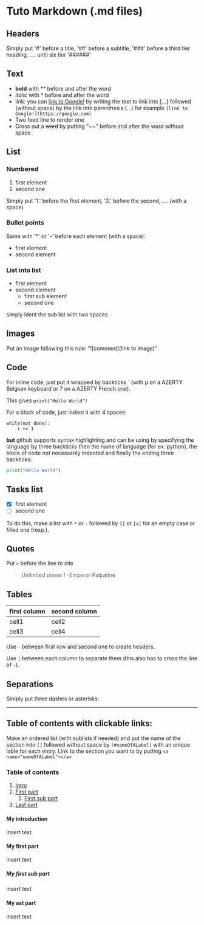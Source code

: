 # Tuto  Markdown (.md files)

## Headers

Simply put '#' before a title, '##' before a subtitle, '###' before a third tier heading, .... until six tier '######'


## Text

* **bold** with ** before and after the word
* *italic* with * before and after the word
* link: you  can [link to Google!](https://google.com) by writing the text to link into [...] followed (without space) by the link into parenthesis (...) for example `[link to Google!](https://google.com)`
* Two feed line to render one
* Cross out a ~~word~~ by putting "~~" before and after the word without space

## List

### Numbered
1. first element
2. second one

Simply put '1.' before the first element, '2.' before the second, .... (with a space)

### Bullet points

Same with '*' or '-' before each element (with a space):
* first element
* second element

### List into list

- first element
- second element
  - first sub element
  - second one

simply ident the sub list with two spaces

## Images

Put an image following this rule: "![comment](link to image)"

## Code

For inline code, just put it wrapped by backticks `  (with µ on a AZERTY Belgium keyboard or 7 on a AZERTY French one).

This gives `print("Hello World")`

For a block of code, just indent it with 4 spaces:

    while(not done):
        i += 1

**but** github supports syntax highlighting and can be using by specifying the language by three backticks then the name of language (for ex. python), the block of code not necessarily indented and finally the ending three backticks:

```python
print("Hello World")
```


## Tasks list

- [x] first element
- [ ] second one

To do this, make a list with `*` or `-` followed by `[]` or `[x]` for an empty case or filled one (resp.).

## Quotes

Put `>` before the line to cite

> Unlimited power !
> -Emperor Palpatine

## Tables

first column | second column
-------------|--------------
cell1 | cell2
cell3 | cell4

Use `-` between first row and second one to create headers.

Use `|` between each column to separate them (this also has to cross the line of `-`).


## Separations
Simply put three dashes or asterisks:

---


## Table of contents with clickable links:

Make an ordered list (with sublists if needed) and put the name of the section into `[]` followed without space by `(#nameOfALabel)` with an unique lable for each entry. Link to the section you want to by putting `<a name="nameOfALabel"></a>`


### Table of contents
1. [Intro](#introduction)
2. [First part](#first)
    1. [First sub part](#firstSub)
3. [Last part](#last)

#### My introduction <a name="introduction"></a>

insert text

#### My first part <a name="first"></a>

insert text

##### My first sub part <a name="firstSub"></a>

insert text

#### My ast part <a name="last"></a>

insert text